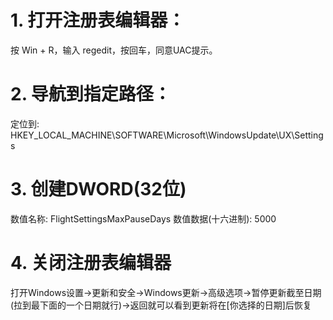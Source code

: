 # 1. 打开注册表编辑器：

按 Win + R，输入 regedit，按回车，同意UAC提示。

# 2. 导航到指定路径：

定位到: HKEY_LOCAL_MACHINE\SOFTWARE\Microsoft\WindowsUpdate\UX\Settings

# 3. 创建DWORD(32位)

数值名称: FlightSettingsMaxPauseDays
数值数据(十六进制): 5000

# 4. 关闭注册表编辑器

打开Windows设置->更新和安全->Windows更新->高级选项->暂停更新截至日期(拉到最下面的一个日期就行)->返回就可以看到更新将在[你选择的日期]后恢复